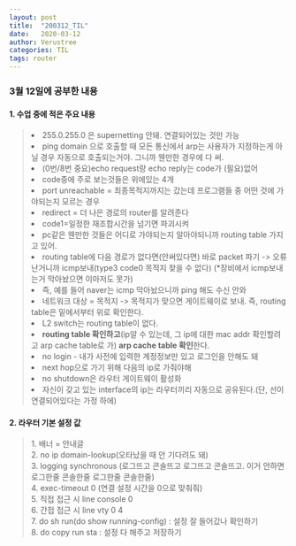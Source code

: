 ```yaml
---
layout: post
title:  "200312_TIL"
date:   2020-03-12
author: Verustree
categories: TIL
tags: router
---
```


<h3>3월 12일에 공부한 내용 </h3>

<p>
<h4>1. 수업 중에 적은 주요 내용</h4><blockquote>
<li>255.0.255.0 은 supernetting 안돼.  연결되어있는 것만 가능</li>
<li>ping domain 으로 호출할 때 모든 통신에서 arp는 사용자가 지정하는게 아닐 경우 자동으로 호출되는거야.  그니까 웬만한 경우에 다 써.</li>
<li>(0번/8번 중요)echo request랑 echo reply는 code가 (필요)없어</li>
<li>code중에 주로 보는것들은 위에있는 4개</li>
<li>port unreachable = 최종목적지까지는 갔는데 프로그램들 중 어떤 것에 가야되는지 모르는 경우</li>
<li>redirect = 더 나은 경로의 router를 알려준다</li>
<li>code1=일정한 재조합시간을 넘기면 파괴시켜</li>
<li>pc같은 웬만한 것들은 어디로 가야되는지 알아야되니까 routing table 가지고 있어.</li>
<li>routing table에 다음 경로가 없다면(안써있다면) 바로 packet 파기 -> 오류난거니까 icmp보내(type3 code0 목적지 찾을 수 없다)  (*장비에서 icmp보내는거 막아놨으면 이마저도 못가)</li>
<li>즉, 예를 들어 naver는 icmp 막아놨으니까 ping 해도 수신 안와</li>
<li>네트워크 대상 = 목적지 -> 목적지가 맞으면 게이트웨이로 보내.  즉, routing table은 밑에서부터 위로 확인한다.</li>
<li>L2 switch는 routing table이 없다.</li>
<li><b>routing table 확인하고</b>(ip알 수 있는데, 그 ip에 대한 mac addr 확인할려고 arp cache table로 가) <b>arp cache table 확인</b>한다.</li>
<li>no login - 내가 사전에 입력한 계정정보만 있고 로그인을 안해도 돼</li>
<li>next hop으로 가기 위해 다음의 ip로 가줘야해</li>
<li>no shutdown은 라우터 게이트웨이 활성화</li>
<li>자신이 갖고 있는 interface의 ip는 라우터끼리 자동으로 공유된다.(단, 선이 연결되어있다는 가정 하에)</li></blockquote>
</p>

<p>
<h4>2. 라우터 기본 설정 값</h4><blockquote>
1. 배너 = 안내글<br>
2. no ip domain-lookup(오타났을 때 안 기다려도 돼)<br>
3. logging synchronous (로그뜨고 콘솔뜨고 로그뜨고 콘솔뜨고.  이거 안하면 로그한줄 콘솔한줄 로그한줄 콘솔한줄)<br>
4. exec-timeout 0 (연결 설정 시간을 0으로 맞춰줘)<br>
5. 직접 접근 시 line console 0<br>
6. 간접 접근 시 line vty 0 4<br>
7. do sh run(do show running-config) : 설정 잘 들어갔나 확인하기<br>
8. do copy run sta : 설정 다 해주고 저장하기</blockquote>
</p>
